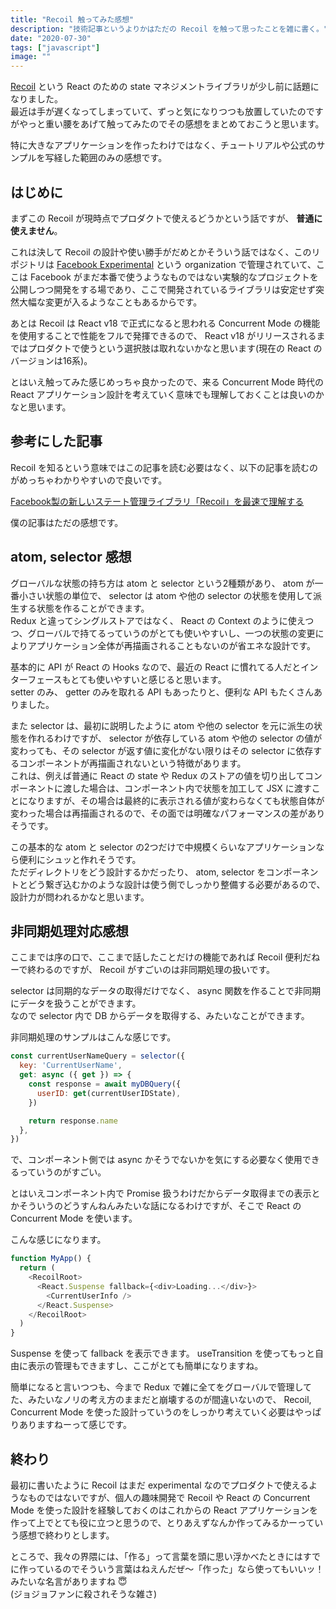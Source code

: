 ```yaml
---
title: "Recoil 触ってみた感想"
description: "技術記事というよりかはただの Recoil を触って思ったことを雑に書く。"
date: "2020-07-30"
tags: ["javascript"]
image: ""
---
```


[Recoil](https://recoiljs.org/) という React のための state マネジメントライブラリが少し前に話題になりました。  
最近は手が遅くなってしまっていて、ずっと気になりつつも放置していたのですがやっと重い腰をあげて触ってみたのでその感想をまとめておこうと思います。

特に大きなアプリケーションを作ったわけではなく、チュートリアルや公式のサンプルを写経した範囲のみの感想です。

## はじめに

まずこの Recoil が現時点でプロダクトで使えるどうかという話ですが、 **普通に使えません**。

これは決して Recoil の設計や使い勝手がだめとかそういう話ではなく、このリポジトリは [Facebook Experimental](https://github.com/facebookexperimental) という organization で管理されていて、ここは Facebook がまだ本番で使うようなものではない実験的なプロジェクトを公開しつつ開発をする場であり、ここで開発されているライブラリは安定せず突然大幅な変更が入るようなこともあるからです。

あとは Recoil は React v18 で正式になると思われる Concurrent Mode の機能を使用することで性能をフルで発揮できるので、 React v18 がリリースされるまではプロダクトで使うという選択肢は取れないかなと思います(現在の React のバージョンは16系)。

とはいえ触ってみた感じめっちゃ良かったので、来る Concurrent Mode 時代の React アプリケーション設計を考えていく意味でも理解しておくことは良いのかなと思います。

## 参考にした記事

Recoil を知るという意味ではこの記事を読む必要はなく、以下の記事を読むのがめっちゃわかりやすいので良いです。

[Facebook製の新しいステート管理ライブラリ「Recoil」を最速で理解する](https://blog.uhy.ooo/entry/2020-05-16/recoil-first-impression/)

僕の記事はただの感想です。

## atom, selector 感想

グローバルな状態の持ち方は atom と selector という2種類があり、 atom が一番小さい状態の単位で、 selector は atom や他の selector の状態を使用して派生する状態を作ることができます。  
Redux と違ってシングルストアではなく、 React の Context のように使えつつ、グローバルで持てるっていうのがとても使いやすいし、一つの状態の変更によりアプリケーション全体が再描画されることもないのが省エネな設計です。

基本的に API が React の Hooks なので、最近の React に慣れてる人だとインターフェースもとても使いやすいと感じると思います。  
setter のみ、 getter のみを取れる API もあったりと、便利な API もたくさんありました。

また selector は、最初に説明したように atom や他の selector を元に派生の状態を作れるわけですが、 selector が依存している atom や他の selector の値が変わっても、その selector が返す値に変化がない限りはその selector に依存するコンポーネントが再描画されないという特徴があります。  
これは、例えば普通に React の state や Redux のストアの値を切り出してコンポーネントに渡した場合は、コンポーネント内で状態を加工して JSX に渡すことになりますが、その場合は最終的に表示される値が変わらなくても状態自体が変わった場合は再描画されるので、その面では明確なパフォーマンスの差がありそうです。

この基本的な atom と selector の2つだけで中規模くらいなアプリケーションなら便利にシュッと作れそうです。  
ただディレクトリをどう設計するかだったり、 atom, selector をコンポーネントとどう繋ぎ込むかのような設計は使う側でしっかり整備する必要があるので、設計力が問われるかなと思います。

## 非同期処理対応感想

ここまでは序の口で、ここまで話したことだけの機能であれば Recoil 便利だねーで終わるのですが、 Recoil がすごいのは非同期処理の扱いです。

selector は同期的なデータの取得だけでなく、 async 関数を作ることで非同期にデータを扱うことができます。  
なので selector 内で DB からデータを取得する、みたいなことができます。

非同期処理のサンプルはこんな感じです。

```javascript
const currentUserNameQuery = selector({
  key: 'CurrentUserName',
  get: async ({ get }) => {
    const response = await myDBQuery({
      userID: get(currentUserIDState),
    })

    return response.name
  },
})
```

で、コンポーネント側では async かそうでないかを気にする必要なく使用できるっていうのがすごい。

とはいえコンポーネント内で Promise 扱うわけだからデータ取得までの表示とかそういうのどうすんねんみたいな話になるわけですが、そこで React の Concurrent Mode を使います。

こんな感じになります。

```javascript
function MyApp() {
  return (
    <RecoilRoot>
      <React.Suspense fallback={<div>Loading...</div>}>
        <CurrentUserInfo />
      </React.Suspense>
    </RecoilRoot>
  )
}
```

Suspense を使って fallback を表示できます。 useTransition を使ってもっと自由に表示の管理もできますし、ここがとても簡単になりますね。

簡単になると言いつつも、今まで Redux で雑に全てをグローバルで管理してた、みたいなノリの考え方のままだと崩壊するのが間違いないので、 Recoil, Concurrent Mode を使った設計っていうのをしっかり考えていく必要はやっぱりありますねーって感じです。

## 終わり

最初に書いたように Recoil はまだ experimental なのでプロダクトで使えるようなものではないですが、個人の趣味開発で Recoil や React の Concurrent Mode を使った設計を経験しておくのはこれからの React アプリケーションを作って上でとても役に立つと思うので、とりあえずなんか作ってみるかーっていう感想で終わりとします。

ところで、我々の界隈には、「作る」って言葉を頭に思い浮かべたときにはすでに作っているのでそういう言葉はねえんだぜ〜「作った」なら使ってもいいッ！みたいな名言がありますね :innocent:  
(ジョジョファンに殺されそうな雑さ)
